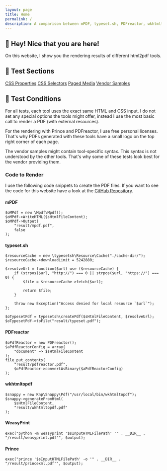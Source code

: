 ```yaml
---
layout: page
title: Home
permalink: /
description: A comparison between mPDF, typeset.sh, PDFreactor, wkhtmltopdf, WeasyPrint, and Prince.
---
```


## 👋 Hey! Nice that you are here!

On this website, I show you the rendering results of different html2pdf tools.

## 🔬 Test Sections
<div class="boxes"><a href="/CSS-Properties/">CSS Properties</a>
<a href="/CSS-Selectors/">CSS Selectors</a>
<a href="/Paged-Media/">Paged Media</a>
<a href="/Vendor-Samples/">Vendor Samples</a>
</div>

## 🔬 Test Conditions

For all tests, each tool uses the exact same HTML and CSS input. I do not set any special options the tools might offer, instead I use the most basic call to render a PDF (with external resources).

For the rendering with Prince and PDFreactor, I use free personal licenses. That's why PDFs generated with these tools have a small logo on the top right corner of each page.

The vendor samples might contain tool-specific syntax. This syntax is not understood by the other tools. That's why some of these tests look best for the vendor providing them.

### Code to Render

I use the following code snippets to create the PDF files. If you want to see the code for this website have a look at the [GitHub Repository](https://github.com/azettl/compare.html2pdf.tools).

#### mPDF

<pre><code class="hljs xml">$oMPdf = new \Mpdf\Mpdf();
$oMPdf-&gt;WriteHTML($sHtmlFileContent);
$oMPdf-&gt;Output(
    "result/mpdf.pdf", 
    false
);</code></pre>

#### typeset.sh

<pre><code class="hljs xml">$resourceCache = new \typesetsh\Resource\Cache("./cache-dir/");
$resourceCache-&gt;downloadLimit = 5242880;

$resolveUrl = function($url) use ($resourceCache) {
    if (strpos($url, "http://") === 0 || strpos($url, "https://") === 0) {
        $file = $resourceCache-&gt;fetch($url);

        return $file;
    }

    throw new Exception("Access denied for local resource `$url`");
};

$oTypesetPdf = typesetsh\createPdf($sHtmlFileContent, $resolveUrl);
$oTypesetPdf-&gt;toFile("result/typeset.pdf");</code></pre>

#### PDFreactor

<pre><code class="hljs xml">$oPdfReactor = new PDFreactor();
$aPdfReactorConfig = array(
    "document" =&gt; $sHtmlFileContent
);
file_put_contents(
    "result/pdfreactor.pdf", 
    $oPdfReactor-&gt;convertAsBinary($aPdfReactorConfig)
);</code></pre>

#### wkhtmltopdf

<pre><code class="hljs xml">$snappy = new Knp\Snappy\Pdf("/usr/local/bin/wkhtmltopdf");
$snappy-&gt;generateFromHtml(
    $sHtmlFileContent, 
    "result/wkhtmltopdf.pdf"
);</code></pre>

#### WeasyPrint

<pre><code class="hljs xml">exec("python -m weasyprint '$sInputHTMLFilePath' '" . __DIR__ . "/result/weasyprint.pdf'", $output);</code></pre>

#### Prince

<pre><code class="hljs xml">exec("prince '$sInputHTMLFilePath' -o '" . __DIR__ . "/result/princexml.pdf'", $output);</code></pre>
